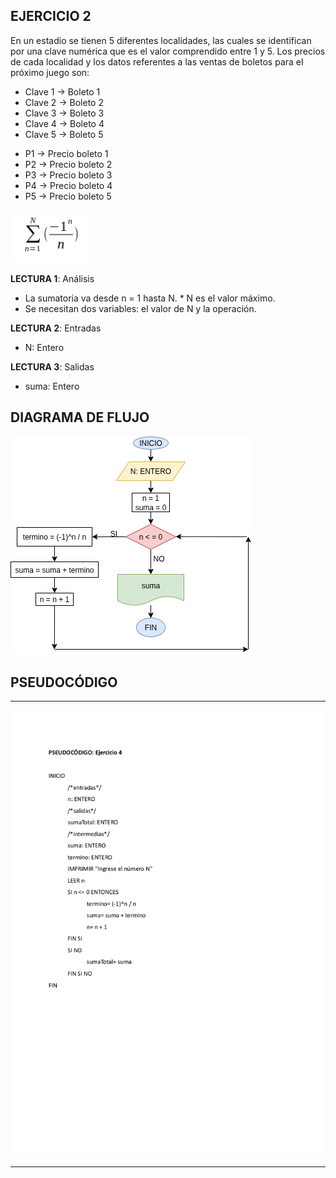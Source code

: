 ## EJERCICIO 2

En un estadio se tienen 5 diferentes localidades, las cuales se identifican por una clave numérica que es el valor comprendido entre 1 y 5. Los precios de cada localidad y los datos referentes a las ventas de boletos para el próximo juego son:

* Clave 1 → Boleto 1​
* Clave 2 → Boleto 2
* ​Clave 3 → Boleto 3
* ​Clave 4 → Boleto 4
* ​Clave 5 → Boleto 5

+ P1 → Precio boleto 1
+ P2 → Precio boleto 2
+ P3 → Precio boleto 3
+ P4 → Precio boleto 4
+ P5 → Precio boleto 5

![SUMATORIA](/ejercicio4/SUMATORIA.png)

**LECTURA 1**: Análisis

* La sumatoria va desde n = 1 hasta N.
*​ N es el valor máximo.
* Se necesitan dos variables: el valor de N y la operación.

**LECTURA 2**: Entradas

* N: Entero

**LECTURA 3**: Salidas

* suma: Entero


## DIAGRAMA DE FLUJO

![DIAGRAMA DEL EJERCICIO 4](/ejercicio4/EJERCICIO4-PRACTICA5-FP-2026-1.drawio.png)

## PSEUDOCÓDIGO

---

![PSEUDOCÓDIGO DEL EJERCICIO 4](/ejercicio4/EJERCICIO4-PRACTICA5-FP-2026-1.pseudo.png)

---
